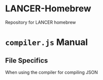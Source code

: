 # LANCER-Homebrew
Repository for LANCER homebrew

# `compiler.js` Manual

## File Specifics

When using the compiler for compiling JSON